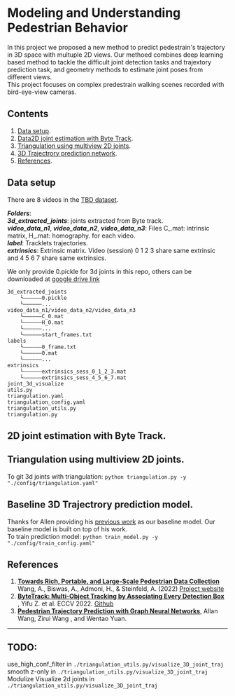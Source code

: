 # Modeling and Understanding Pedestrian Behavior
In this project we proposed a new method to predict pedestrain's trajectory in 3D space with multuple 2D views. Our methoed combines deep learning based method to tackle the difficult joint detection tasks and trajextory prediction task, and geometry methods to estimate joint poses from different views. <br />
This project focuses on complex predestrain walking scenes recorded with bird-eye-view cameras.

## Contents
1. [Data setup](#data_setup).<br />
2. [Data2D joint estimation with Byte Track](#use_bytetrack).<br />
3. [Triangulation using multiview 2D joints](#triangulation).<br />
4. [3D Trajectrory prediction network](#network).<br />
5. [References](#ref).<br />

##  <a name="data_setup"></a>Data setup
There are 8 videos in the [TBD dataset](https://arxiv.org/abs/2203.01974).

***Folders***: <br />
***3d_extracted_joints***: joints extracted from Byte track.<br />
***video_data_n1***, ***video_data_n2***, ***video_data_n3***: Files C_.mat: intrinsic matrix, H_.mat: homography. for each video.<br />
***label***: Tracklets trajectories.  <br />
***extrinsics***: Extrinsic matrix. Video (session) 0 1 2 3 share same extrinsic and 4 5 6 7 share same extrinsics.  <br />

We only provide 0.pickle for 3d joints in this repo, others can be downloaded at [google drive link](https://drive.google.com/drive/folders/1tIlMNJRF0iSb5K90ICHJPa-NwZdKWWQc?usp=share_link)
```
3d_extracted_joints
    └——————0.pickle
    └——————...
video_data_n1/video_data_n2/video_data_n3
    └——————C_0.mat
    └——————H_0.mat
    └——————...
    └——————start_frames.txt
labels
    └——————0_frame.txt
    └——————0.mat
    └——————...
extrinsics
    └——————extrinsics_sess_0_1_2_3.mat
    └——————extrinsics_sess_4_5_6_7.mat    
joint_3d_visualize
utils.py
triangulation.yaml
triangulation_config.yaml
triangulation_utils.py
triangulation.py
```

## <a name="use_bytetrack"></a>2D joint estimation with Byte Track.

## <a name="triangulation"></a>Triangulation using multiview 2D joints.
To git 3d joints with triangulation: `python triangulation.py -y "./config/triangulation.yaml"`

## <a name="network"></a>Baseline 3D Trajectrory prediction model.
Thanks for Allen providing his [previous work](http://www.cs.cmu.edu/~epxing/Class/10708-19/assets/project/final-reports/project19.pdf) as our baseline model. Our baseline model is built on top of his work. <br />
To train prediction model: `python train_model.py -y "./config/train_config.yaml"`

## <a name="ref">References
1. <a name="TBD_dataset">[**Towards Rich, Portable, and Large-Scale Pedestrian Data Collection**](https://arxiv.org/abs/2203.01974) Wang, A., Biswas, A., Admoni, H., & Steinfeld, A. (2022) [Project website](https://tbd.ri.cmu.edu/resources/tbd-social-navigation-datasets/)
2. [**ByteTrack: Multi-Object Tracking by Associating Every Detection Box**](https://arxiv.org/abs/2110.06864) , Yifu Z. et al. ECCV 2022. [Github](https://github.com/ifzhang/ByteTrack)
3. <a name="allen_proj"></a>[**Pedestrian Trajectory Prediction with Graph Neural Networks**](http://www.cs.cmu.edu/~epxing/Class/10708-19/assets/project/final-reports/project19.pdf), Allan Wang, Zirui Wang , and Wentao Yuan.

 
---------------------------------------
## TODO:
use_high_conf_filter in `./triangulation_utils.py/visualize_3D_joint_traj` <br />
smooth z-only in `./triangulation_utils.py/visualize_3D_joint_traj` <br />
Modulize Visualize 2d joints in `./triangulation_utils.py/visualize_3D_joint_traj` <br />
